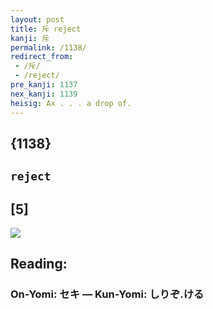 ```yaml
---
layout: post
title: 斥 reject
kanji: 斥
permalink: /1138/
redirect_from:
 - /斥/
 - /reject/
pre_kanji: 1137
nex_kanji: 1139
heisig: Ax . . . a drop of.
---
```


## {1138}

## `reject`

## [5]

<div class="stroke"><img src="E696A5.png" /></div>

## Reading:

### On-Yomi: セキ &mdash; Kun-Yomi: しりぞ.ける
